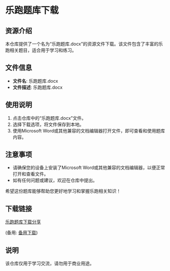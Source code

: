 # 乐跑题库下载

## 资源介绍

本仓库提供了一个名为“乐跑题库.docx”的资源文件下载。该文件包含了丰富的乐跑相关题目，适合用于学习和练习。

## 文件信息

- **文件名**: 乐跑题库.docx
- **文件描述**: 乐跑题库.docx

## 使用说明

1. 点击仓库中的“乐跑题库.docx”文件。
2. 选择下载选项，将文件保存到本地。
3. 使用Microsoft Word或其他兼容的文档编辑器打开文件，即可查看和使用题库内容。

## 注意事项

- 请确保您的设备上安装了Microsoft Word或其他兼容的文档编辑器，以便正常打开和查看文件。
- 如有任何问题或建议，欢迎在仓库中提出。

希望这份题库能够帮助您更好地学习和掌握乐跑相关知识！

## 下载链接
[乐跑题库下载分享](https://pan.quark.cn/s/4cecef99a009) 

(备用: [备用下载](https://pan.baidu.com/s/1xbRAUapr7OOAzHAuQIc8Sg?pwd=1234))

## 说明

该仓库仅用于学习交流，请勿用于商业用途。
